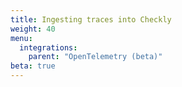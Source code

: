 ```yaml
---
title: Ingesting traces into Checkly
weight: 40
menu:
  integrations:
    parent: "OpenTelemetry (beta)"
beta: true
---
```


